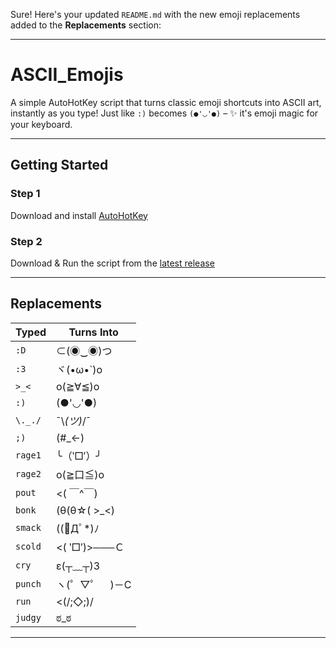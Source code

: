 Sure! Here's your updated `README.md` with the new emoji replacements added to the **Replacements** section:

---

# ASCII\_Emojis

A simple AutoHotKey script that turns classic emoji shortcuts into ASCII art, instantly as you type!
Just like `:)` becomes `(●'◡'●)` – ✨ it's emoji magic for your keyboard.

---

## Getting Started

### Step 1

Download and install [AutoHotKey](https://www.autohotkey.com/)

### Step 2

Download & Run the script from the [latest release](https://github.com/schatzsuche/ASCII_Emojis/releases/tag/ASCII_Emojis)

---

## Replacements

| Typed       | Turns Into   |
| ----------- | ------------ |
| `:D`        | ⊂(◉‿◉)つ      |
| `:3`        | ヾ(•ω•\`)o    |
| `>_<`       | o(≧∀≦)o      |
| `:)`        | (●'◡'●)      |
| `\._./`     | ¯\\*(ツ)*/¯   |
| `;)`        | (#\_<-)      |
| `rage1` | ╰（‵□′）╯      |
| `rage2` | o(≧口≦)o      |
| `pout`  | <( ￣^￣)      |
| `bonk`  | (θ(θ☆( >\_<) |
| `smack` | ((ﾟДﾟ\*)ﾉ    |
| `scold` | <( ‵□′)>───Ｃ |
| `cry`   | ε(┬﹏┬)3      |
| `punch` | ヽ(゜▽゜　)－C    |
| `run`   | <(/;◇;)/     |
| `judgy` | ಠ\_ಠ         |

---
